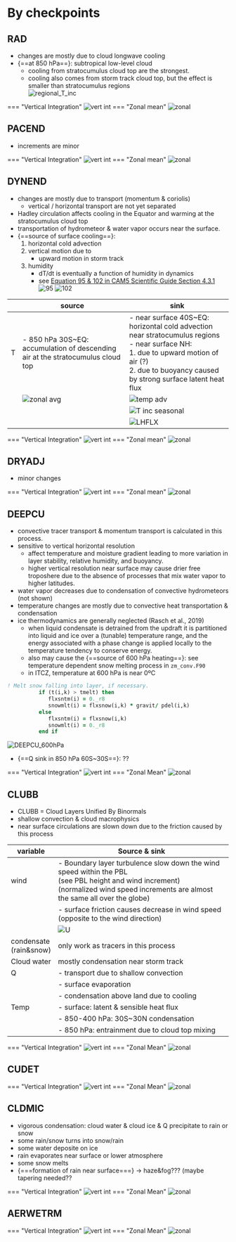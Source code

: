 # By checkpoints

## RAD

* changes are mostly due to cloud longwave cooling
* {==at 850 hPa==}: subtropical low-level cloud
    - cooling from stratocumulus cloud top are the strongest.
    - cooling also comes from storm track cloud top, but the effect is smaller than stratocumulus regions  
![regional_T_inc](https://compy-dtn.pnl.gov/kima320/png_plot/Budget_Analysis/01_global/RAD_T_regional.png)


=== "Vertical Integration"
    ![vert int](https://compy-dtn.pnl.gov/kima320/png_plot/Budget_Analysis/01_global/All_vertical_integral_by_variable_and_add_substeps-0.png)
=== "Zonal mean"
    ![zonal](https://compy-dtn.pnl.gov/kima320/png_plot/Budget_Analysis/01_global/All_zonal_by_variable_and_add_substeps-0.png)

## PACEND

* increments are minor

=== "Vertical Integration"
    ![vert int](https://compy-dtn.pnl.gov/kima320/png_plot/Budget_Analysis/01_global/All_vertical_integral_by_variable_and_add_substeps-1.png)
=== "Zonal mean"
    ![zonal](https://compy-dtn.pnl.gov/kima320/png_plot/Budget_Analysis/01_global/All_zonal_by_variable_and_add_substeps-1.png)


## DYNEND

* changes are mostly due to transport (momentum & coriolis)
   * vertical / horizontal transport are not yet separated
* Hadley circulation affects cooling in the Equator and warming at the stratocumulus cloud top
* transportation of hydrometeor & water vapor occurs near the surface.
* {==source of surface cooling==}: 
     1. horizontal cold advection 
     2. vertical motion due to 
         - upward motion in storm track 
     3. humidity
         - dT/dt is eventually a function of humidity in dynamics
         - see [Equation 95 & 102 in CAM5 Scientific Guide Section 4.3.1](https://ncar.github.io/CAM/doc/build/html/cam5_scientific_guide/dynamics.html#generalized-terrain-following-vertical-coordinates)
![95](https://ncar.github.io/CAM/doc/build/html/_images/math/6d401281fd19c33d9ebb0d8db7a55091f1794bf3.png)
![102](https://ncar.github.io/CAM/doc/build/html/_images/math/ea2cdabba9252f4b71ae20e26cc8f11759eecc21.png)


|   | source | sink |
|---|--------|------|
| T | - 850 hPa 30S~EQ: accumulation of descending air at the stratocumulus cloud top   | - near surface 40S~EQ: horizontal cold advection near stratocumulus regions <br>- near surface NH:<br>   1. due to upward motion of air (?) <br>   2. due to buoyancy caused by strong surface latent heat flux |
| |![zonal avg](https://compy-dtn.pnl.gov/kima320/png_plot/Budget_Analysis/01_global/DYNEND_omega_zonal.png) |![temp adv](https://compy-dtn.pnl.gov/kima320/png_plot/Budget_Analysis/01_global/DYNEND_/temp_adv.png)|
| | |![T inc seasonal](https://compy-dtn.pnl.gov/kima320/png_plot/Budget_Analysis/01_global/DYNEND_T_increment_seasonal.png)|
| | |![LHFLX](https://compy-dtn.pnl.gov/kima320/png_plot/Budget_Analysis/01_global/DYNEND_LHFLX.png)

=== "Vertical Integration"
    ![vert int](https://compy-dtn.pnl.gov/kima320/png_plot/Budget_Analysis/01_global/All_vertical_integral_by_variable_and_add_substeps-2.png)
=== "Zonal mean"
    ![zonal](https://compy-dtn.pnl.gov/kima320/png_plot/Budget_Analysis/01_global/All_zonal_by_variable_and_add_substeps-2.png)

## DRYADJ

* minor changes

=== "Vertical Integration"
    ![vert int](https://compy-dtn.pnl.gov/kima320/png_plot/Budget_Analysis/01_global/All_vertical_integral_by_variable_and_add_substeps-3.png)
=== "Zonal mean"
    ![zonal](https://compy-dtn.pnl.gov/kima320/png_plot/Budget_Analysis/01_global/All_zonal_by_variable_and_add_substeps-3.png)

## DEEPCU

* convective tracer transport & momentum transport is calculated in this process.
* sensitive to vertical horizontal resolution
    - affect temperature and moisture gradient leading to more variation in layer stability, relative humidity, and buoyancy.
    - higher vertical resolution near surface may cause drier free troposhere due to the absence of processes that mix water vapor to higher latitudes.
* water vapor decreases due to condensation of convective hydrometeors (not shown)
* temperature changes are mostly due to convective heat transportation & condensation
* ice thermodynamics are generally neglected (Rasch et al., 2019)
    - when liquid condensate is detrained from the updraft it is partitioned into liquid and ice over a (tunable) temperature range, and the energy associated with a phase change is applied locally to the temperature tendency to conserve energy.
    - also may cause the {==source of 600 hPa heating==}: see temperature dependent snow melting process in `zm_conv.F90`
    - in ITCZ, temperature at 600 hPa is near 0ºC
``` F90
! Melt snow falling into layer, if necessary. 
          if (t(i,k) > tmelt) then
             flxsntm(i) = 0._r8
             snowmlt(i) = flxsnow(i,k) * gravit/ pdel(i,k)
          else
             flxsntm(i) = flxsnow(i,k)
             snowmlt(i) = 0._r8
          end if

```
![DEEPCU_600hPa](https://compy-dtn.pnl.gov/kima320/png_plot/Budget_Analysis/01_global/DEEPCU_600hPa.png)

* {==Q sink in 850 hPa 60S~30S==}: ??


=== "Vertical Integration"
    ![vert int](https://compy-dtn.pnl.gov/kima320/png_plot/Budget_Analysis/01_global/All_vertical_integral_by_variable_and_add_substeps-4.png)
=== "Zonal Mean"
    ![zonal](https://compy-dtn.pnl.gov/kima320/png_plot/Budget_Analysis/01_global/All_zonal_by_variable_and_add_substeps-4.png)

## CLUBB

* CLUBB = Cloud Layers Unified By Binormals
* shallow convection & cloud macrophysics
* near surface circulations are slown down due to the friction caused by this process

| variable | Source & sink |
|----------|---------------|
| wind |- Boundary layer turbulence slow down the wind speed within the PBL <br>(see PBL height and wind increment) <br>(normalized wind speed increments are almost the same all over the globe) |
|      |-  surface friction causes decrease in wind speed (opposite to the wind direction)|
| |![U](https://compy-dtn.pnl.gov/kima320/png_plot/Budget_Analysis/01_global/CLUBB_U.png)|
|condensate<br>(rain&snow) | only work as tracers in this process|
| Cloud water| mostly condensation near storm track|
| Q    | - transport due to shallow convection |
|      | - surface evaporation |
|      | - condensation above land due to cooling |
| Temp | - surface: latent & sensible heat flux |
|      | - 850-400 hPa: 30S~30N condensation |
|      | - 850 hPa: entrainment due to cloud top mixing | 

=== "Vertical Integration"
    ![vert int](https://compy-dtn.pnl.gov/kima320/png_plot/Budget_Analysis/01_global/All_vertical_integral_by_variable_and_add_substeps-5.png)
=== "Zonal Mean"
    ![zonal](https://compy-dtn.pnl.gov/kima320/png_plot/Budget_Analysis/01_global/All_zonal_by_variable_and_add_substeps-5.png)

## CUDET
=== "Vertical Integration"
    ![vert int](https://compy-dtn.pnl.gov/kima320/png_plot/Budget_Analysis/01_global/All_vertical_integral_by_variable_and_add_substeps-6.png)
=== "Zonal Mean"
    ![zonal](https://compy-dtn.pnl.gov/kima320/png_plot/Budget_Analysis/01_global/All_zonal_by_variable_and_add_substeps-6.png)

## CLDMIC

* vigorous condensation: cloud water & cloud ice & Q precipitate to rain or snow
* some rain/snow turns into snow/rain
* some water deposite on ice
* rain evaporates near surface or lower atmosphere
* some snow melts 
* {===formation of rain near surface===} -> haze&fog??? (maybe tapering needed??


=== "Vertical Integration"
    ![vert int](https://compy-dtn.pnl.gov/kima320/png_plot/Budget_Analysis/01_global/All_vertical_integral_by_variable_and_add_substeps-7.png)
=== "Zonal Mean"
    ![zonal](https://compy-dtn.pnl.gov/kima320/png_plot/Budget_Analysis/01_global/All_zonal_by_variable_and_add_substeps-7.png)

## AERWETRM
=== "Vertical Integration"
    ![vert int](https://compy-dtn.pnl.gov/kima320/png_plot/Budget_Analysis/01_global/All_vertical_integral_by_variable_and_add_substeps-8.png)
=== "Zonal Mean"
    ![zonal](https://compy-dtn.pnl.gov/kima320/png_plot/Budget_Analysis/01_global/All_zonal_by_variable_and_add_substeps-8.png)


